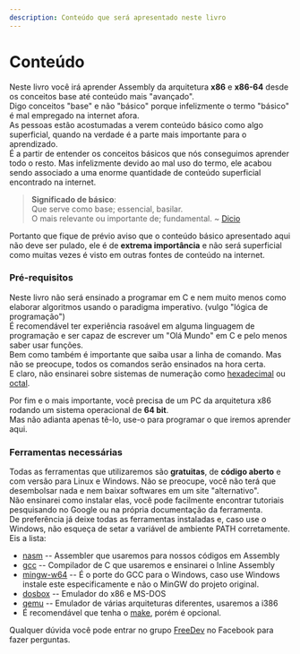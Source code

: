 ```yaml
---
description: Conteúdo que será apresentado neste livro
---
```


# Conteúdo

Neste livro você irá aprender Assembly da arquitetura **x86** e **x86-64** desde os conceitos base até conteúdo mais "avançado".  
Digo conceitos "base" e não "básico" porque infelizmente o termo "básico" é mal empregado na internet afora.  
As pessoas estão acostumadas a verem conteúdo básico como algo superficial, quando na verdade é a parte mais importante para o aprendizado.  
É a partir de entender os conceitos básicos que nós conseguimos aprender todo o resto. Mas infelizmente devido ao mal uso do termo, ele acabou sendo associado a uma enorme quantidade de conteúdo superficial encontrado na internet.

> **Significado de básico**:  
> Que serve como base; essencial, basilar.  
> O mais relevante ou importante de; fundamental. ~ [Dicio](https://www.dicio.com.br/basico/)

Portanto que fique de prévio aviso que o conteúdo básico apresentado aqui não deve ser pulado, ele é de **extrema importância** e não será superficial como muitas vezes é visto em outras fontes de conteúdo na internet.

### Pré-requisitos

Neste livro não será ensinado a programar em C e nem muito menos como elaborar algoritmos usando o paradigma imperativo. \(vulgo "lógica de programação"\)  
É recomendável ter experiência rasoável em alguma linguagem de programação e ser capaz de escrever um "Olá Mundo" em C e pelo menos saber usar funções.  
Bem como também é importante que saiba usar a linha de comando. Mas não se preocupe, todos os comandos serão ensinados na hora certa.  
E claro, não ensinarei sobre sistemas de numeração como [hexadecimal](https://pt.wikipedia.org/wiki/Sistema_de_numera%C3%A7%C3%A3o_hexadecimal) ou [octal](https://pt.wikipedia.org/wiki/Octal).

Por fim e o mais importante, você precisa de um PC da arquitetura x86 rodando um sistema operacional de **64 bit**.  
Mas não adianta apenas tê-lo, use-o para programar o que iremos aprender aqui.

### Ferramentas necessárias

Todas as ferramentas que utilizaremos são **gratuitas**, de **código aberto** e com versão para Linux e Windows. Não se preocupe, você não terá que desembolsar nada e nem baixar softwares em um site "alternativo".  
Não ensinarei como instalar elas, você pode facilmente encontrar tutoriais pesquisando no Google ou na própria documentação da ferramenta.  
De preferência já deixe todas as ferramentas instaladas e, caso use o Windows, não esqueça de setar a variável de ambiente PATH corretamente.  
Eis a lista:

* [nasm](https://www.nasm.us/) -- Assembler que usaremos para nossos códigos em Assembly
* [gcc](https://gcc.gnu.org/) -- Compilador de C que usaremos e ensinarei o Inline Assembly
* [mingw-w64](https://mingw-w64.org/) -- É o porte do GCC para o Windows, caso use Windows instale este especificamente e não o MinGW do projeto original.
* [dosbox](https://www.dosbox.com/) -- Emulador do x86 e MS-DOS
* [qemu](https://www.qemu.org/) -- Emulador de várias arquiteturas diferentes, usaremos a i386
* É recomendável que tenha o [make](http://gnuwin32.sourceforge.net/packages/make.htm), porém é opcional.

Qualquer dúvida você pode entrar no grupo [FreeDev](https://www.facebook.com/groups/fdcasm/) no Facebook para fazer perguntas.

